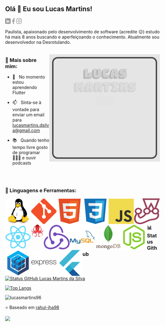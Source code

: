 ## Olá 👋 Eu sou Lucas Martins!
<a href="https://www.linkedin.com/in/lumartins-silva/"><img align="left" alt="linkedin" src="assets/linkedin.png" height="18px"/></a>
<a href="https://www.facebook.com/lucas.martins.3139/"><img align="left" alt="facebook" src="assets/facebook.png" height="18px"/></a>
<a href="https://www.instagram.com/lskywalker96/"><img alt="instagram" src="assets/instagram.png" height="18px"/></a>

Paulista, apaixonado pelo desenvolvimento de software (acredite 😉) estudo há mais 8 anos buscando e aperfeiçoando o conhecimento. Atualmente sou desenvolvedor na Desrotulando.
<br/>
<br/>

<img align="right" alt="GIF" src="assets/animation-gif.gif" width="360px"/>


### 🧐 Mais sobre mim:

<!-- - 🔭 &nbsp; Atualmente, estou trabalhando na ** ** -->
<!-- - 🤝 &nbsp; Estou procurando colaborar no [nome-do-projeto]() -->
- 🌱 &nbsp; No momento estou aprendendo Flutter
<!-- - 🎨 &nbsp; Using [this svg]() and Figma I made 👉 -->
- 📫 &nbsp; Sinta-se à vontade para enviar um email para <lucasmartins.dsilva@gmail.com>
<!-- - 📝 &nbsp; Verifique meu [currículo]() -->
- 📚 &nbsp; Quando tenho tempo livre gosto de programar 👨🏻‍💻 e ouvir podcasts 
<br />
<br />

### 🔨 Linguagens e Ferramentas:
<a href="https://www.kernel.org/" target="_blank"><img align="left" alt="linux" src="assets/languages_and_tools/linux.svg"/></a>
<a href="https://git-scm.com/" target="_blank"><img align="left" alt="git" src="assets/languages_and_tools/git.svg"/></a>
<a href="https://html.spec.whatwg.org/" target="_blank"><img align="left" alt="html5" src="assets/languages_and_tools/html5.svg" /></a>
<a href="https://www.w3.org/TR/css3-roadmap/" target="_blank"><img align="left" alt="css3" src="assets/languages_and_tools/css3.svg" /></a>
<a href="https://developer.mozilla.org/pt-BR/docs/Web/JavaScript" target="_blank"><img align="left" alt="javascript" src="assets/languages_and_tools/js.svg" /></a>
<a href="https://jestjs.io/" target="_blank"><img align="left" alt="jest" src="assets/languages_and_tools/jest.svg"/></a>
<a href="https://reactjs.org/" target="_blank"><img align="left" alt="react" src="assets/languages_and_tools/react.svg"/></a>
<a href="https://testing-library.com/docs/react-testing-library/intro/" target="_blank"><img align="left" alt="react testing library" src="assets/languages_and_tools/octopus.png" width="42"/></a>
<a href="https://redux.js.org/" target="_blank"><img align="left" alt="redux" src="assets/languages_and_tools/redux.svg"/></a>
<a href="https://www.mysql.com/" target="_blank"><img align="left" alt="mysql" src="assets/languages_and_tools/mysql.svg"/></a>
<a href="https://www.mongodb.com/" target="_blank"><img align="left" alt="mongodb" src="assets/languages_and_tools/mongodb.svg"/></a>
<a href="https://nodejs.org/" target="_blank"><img align="left" alt="nodejs" src="assets/languages_and_tools/nodejs.svg"/></a>
<a href="https://sequelize.org/master/" target="_blank"><img align="left" alt="sequelize" src="assets/languages_and_tools/sequelize.svg"/></a>
<a href="http://expressjs.com/" target="_blank"><img align="left" alt="expressjs" src="assets/languages_and_tools/express.svg"/></a>
<a href="https://flutter.dev/" target="_blank"><img align="left" alt="flutter" src="assets/languages_and_tools/flutter.svg"/></a>
<br />
<br />
<br />

### 📊 Status Github

[![Status GitHub Lucas Martins da Silva](https://github-readme-stats.vercel.app/api?username=lucasmartins96&show_icons=true&theme=midnight-purple)](https://github.com/anuraghazra/github-readme-stats)

[![Top Langs](https://github-readme-stats.vercel.app/api/top-langs/?username=lucasmartins96&layout=compact&theme=midnight-purple)](https://github.com/anuraghazra/github-readme-stats)

<p align="left"> <img src="https://komarev.com/ghpvc/?username=lucasmartins96&color=blueviolet&style=plastic&label=PROFILE+VIEWS" alt="lucasmartins96" /> </p>

⭐️ Baseado em [rahul-jha98](https://github.com/rahul-jha98)

<!-- link abaixo é personalizado para cada usuário em https://yhype.me/ por favor, retire quando clonar! -->
![](https://hit.yhype.me/github/profile?user_id=20894553)
<!-- <a href='https://github.com/lucasmartins96/github-stats-transparent'> -->

<!-- ![Stats Overview](https://raw.githubusercontent.com/lucasmartins96/github-stats-transparent/output/generated/overview.svg)
![Most Used Languages](https://raw.githubusercontent.com/lucasmartins96/github-stats-transparent/output/generated/languages.svg) -->

</a>

<br>

<!-- 
**lucasmartins96/lucasmartins96** is a ✨ _special_ ✨ repository because its `README.md` (this file) appears on your GitHub profile.

Here are some ideas to get you started:

- 🔭 I’m currently working on ...
- 🌱 I’m currently learning ...
- 👯 I’m looking to collaborate on ...
- 🤔 I’m looking for help with ...
- 💬 Ask me about ...
- 📫 How to reach me: ...
- 😄 Pronouns: ...
- ⚡ Fun fact: ...
 -->
